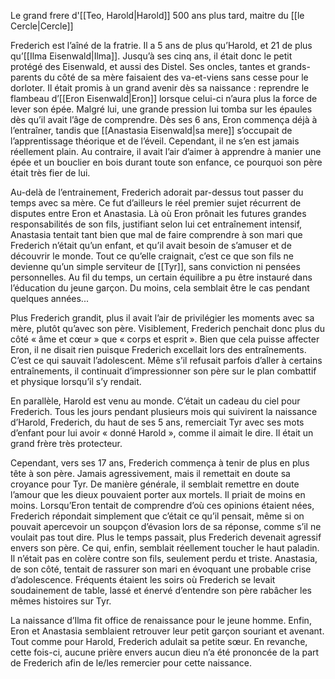 Le grand frere d'[[Teo, Harold|Harold]]
500 ans plus tard, maitre du [[le Cercle|Cercle]] 

Frederich est l’aîné de la fratrie. Il a 5 ans de plus qu’Harold, et 21 de plus qu’[[Ilma Eisenwald|Ilma]]. Jusqu’à ses cinq ans, il était donc le petit protégé des Eisenwald, et aussi des Distel. Ses oncles, tantes et grands-parents du côté de sa mère faisaient des va-et-viens sans cesse pour le dorloter. Il était promis à un grand avenir dès sa naissance : reprendre le flambeau d’[[Eron Eisenwald|Eron]] lorsque celui-ci n’aura plus la force de lever son épée. Malgré lui, une grande pression lui tomba sur les épaules dès qu’il avait l’âge de comprendre. Dès ses 6 ans, Eron commença déjà à l’entraîner, tandis que [[Anastasia Eisenwald|sa mere]] s’occupait de l’apprentissage théorique et de l’éveil. Cependant, il ne s’en est jamais réellement plain. Au contraire, il avait l’air d’aimer à apprendre à manier une épée et un bouclier en bois durant toute son enfance, ce pourquoi son père était très fier de lui. 

Au-delà de l’entrainement, Frederich adorait par-dessus tout passer du temps avec sa mère. Ce fut d’ailleurs le réel premier sujet récurrent de disputes entre Eron et Anastasia. Là où Eron prônait les futures grandes responsabilités de son fils, justifiant selon lui cet entraînement intensif, Anastasia tentait tant bien que mal de faire comprendre à son mari que Frederich n’était qu’un enfant, et qu’il avait besoin de s’amuser et de découvrir le monde. Tout ce qu’elle craignait, c’est ce que son fils ne devienne qu’un simple serviteur de [[Tyr]], sans conviction ni pensées personnelles. Au fil du temps, un certain équilibre a pu être instauré dans l’éducation du jeune garçon. Du moins, cela semblait être le cas pendant quelques années...

Plus Frederich grandit, plus il avait l’air de privilégier les moments avec sa mère, plutôt qu’avec son père. Visiblement, Frederich penchait donc plus du côté « âme et cœur » que « corps et esprit ». Bien que cela puisse affecter Eron, il ne disait rien puisque Frederich excellait lors des entraînements. C’est ce qui sauvait l’adolescent. Même s’il refusait parfois d’aller à certains entraînements, il continuait d’impressionner son père sur le plan combattif et physique lorsqu’il s’y rendait. 

En parallèle, Harold est venu au monde. C’était un cadeau du ciel pour Frederich. Tous les jours pendant plusieurs mois qui suivirent la naissance d’Harold, Frederich, du haut de ses 5 ans, remerciait Tyr avec ses mots d’enfant pour lui avoir « donné Harold », comme il aimait le dire. Il était un grand frère très protecteur. 

Cependant, vers ses 17 ans, Frederich commença à tenir de plus en plus tête à son père. Jamais agressivement, mais il remettait en doute sa croyance pour Tyr. De manière générale, il semblait remettre en doute l’amour que les dieux pouvaient porter aux mortels. Il priait de moins en moins. Lorsqu’Eron tentait de comprendre d’où ces opinions étaient nées, Frederich répondait simplement que c’était ce qu’il pensait, même si on pouvait apercevoir un soupçon d’évasion lors de sa réponse, comme s’il ne voulait pas tout dire. Plus le temps passait, plus Frederich devenait agressif envers son père. Ce qui, enfin, semblait réellement toucher le haut paladin. Il n’était pas en colère contre son fils, seulement perdu et triste. Anastasia, de son côté, tentait de rassurer son mari en évoquant une probable crise d’adolescence. Fréquents étaient les soirs où Frederich se levait soudainement de table, lassé et énervé d’entendre son père rabâcher les mêmes histoires sur Tyr. 

La naissance d’Ilma fit office de renaissance pour le jeune homme. Enfin, Eron et Anastasia semblaient retrouver leur petit garçon souriant et avenant. Tout comme pour Harold, Frederich adulait sa petite sœur. En revanche, cette fois-ci, aucune prière envers aucun dieu n’a été prononcée de la part de Frederich afin de le/les remercier pour cette naissance.